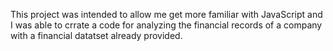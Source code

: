 This project was intended to allow me get more familiar with JavaScript and I was able to crrate a code for analyzing the financial records of a company with a financial datatset already provided.
